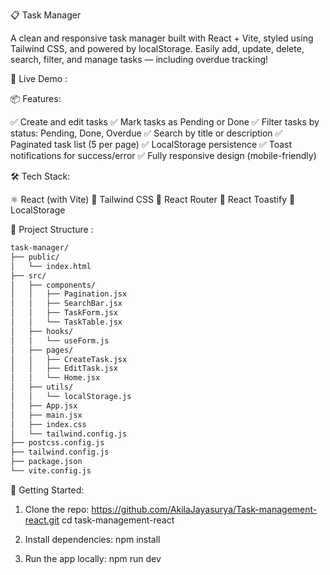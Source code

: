 📋 Task Manager

A clean and responsive task manager built with React + Vite, styled using Tailwind CSS, and powered by localStorage. Easily add, update, delete, search, filter, and manage tasks — including overdue tracking!


🔗 Live Demo :



📦 Features:

✅ Create and edit tasks
✅ Mark tasks as Pending or Done
✅ Filter tasks by status: Pending, Done, Overdue
✅ Search by title or description
✅ Paginated task list (5 per page)
✅ LocalStorage persistence
✅ Toast notifications for success/error
✅ Fully responsive design (mobile-friendly)


🛠 Tech Stack:

⚛️ React (with Vite)
🎨 Tailwind CSS
🔄 React Router
🔔 React Toastify
💾 LocalStorage


📂 Project Structure :


```bash
task-manager/
├── public/
│   └── index.html
├── src/
│   ├── components/
│   │   ├── Pagination.jsx
│   │   ├── SearchBar.jsx
│   │   ├── TaskForm.jsx
│   │   └── TaskTable.jsx
│   ├── hooks/
│   │   └── useForm.js 
│   ├── pages/
│   │   ├── CreateTask.jsx
│   │   ├── EditTask.jsx
│   │   └── Home.jsx
│   ├── utils/
│   │   └── localStorage.js
│   ├── App.jsx
│   ├── main.jsx
│   ├── index.css
│   └── tailwind.config.js
├── postcss.config.js
├── tailwind.config.js
├── package.json
└── vite.config.js
```



🚀 Getting Started:

1. Clone the repo:
   https://github.com/AkilaJayasurya/Task-management-react.git
   cd task-management-react

2. Install dependencies:
   npm install

3. Run the app locally:
   npm run dev

